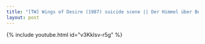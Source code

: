 ```yaml
---
title: "[TW] Wings of Desire (1987) suicide scene || Der Himmel über Berlin || directed by Wim Wenders"
layout: post
---
```


{% include youtube.html id="v3Kklsv-r5g" %}
